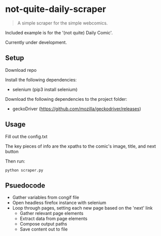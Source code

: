 # not-quite-daily-scraper
>A simple scraper for the simple webcomics. 

Included example is for the '(not quite) Daily Comic'.

Currently under development.

## Setup

Download repo

Install the following dependencies:
* selenium (pip3 install selenium)
 
Download the following dependencies to the project folder:
* geckoDriver (https://github.com/mozilla/geckodriver/releases)
 
## Usage
Fill out the config.txt

The key pieces of info are the xpaths to the comic's image, title, and next button

Then run:

```
python scraper.py
```
 
## Psuedocode

* Gather variables from congif file
* Open headless firefox instance with selenium
* Loop through pages, setting each new page based on the 'next' link
    * Gather relevant page elements
    * Extract data from page elements
    * Compose output paths
    * Save content out to file